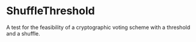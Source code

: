 # ShuffleThreshold
A test for the feasibility of a cryptographic voting scheme with a threshold and a shuffle.

